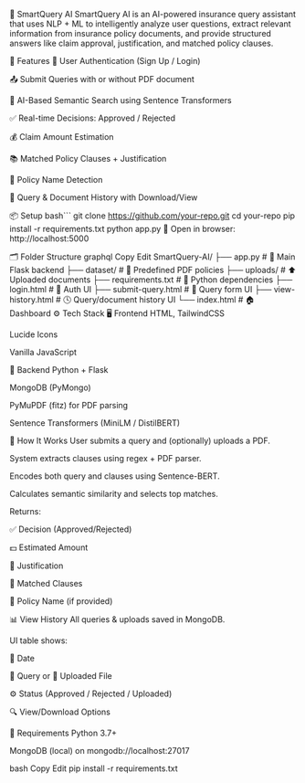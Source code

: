 🤖 SmartQuery AI
SmartQuery AI is an AI-powered insurance query assistant that uses NLP + ML to intelligently analyze user questions, extract relevant information from insurance policy documents, and provide structured answers like claim approval, justification, and matched policy clauses.

🚀 Features
🔐 User Authentication (Sign Up / Login)

📤 Submit Queries with or without PDF document

🤖 AI-Based Semantic Search using Sentence Transformers

✅ Real-time Decisions: Approved / Rejected

💰 Claim Amount Estimation

📚 Matched Policy Clauses + Justification

📜 Policy Name Detection

📂 Query & Document History with Download/View

📦 Setup
bash```
git clone https://github.com/your-repo.git
cd your-repo
pip install -r requirements.txt
python app.py
🔗 Open in browser: http://localhost:5000

🗂️ Folder Structure
graphql
Copy
Edit
SmartQuery-AI/
├── app.py                    # 🔁 Main Flask backend
├── dataset/                  # 📄 Predefined PDF policies
├── uploads/                  # ⬆️ Uploaded documents
├── requirements.txt          # 🧪 Python dependencies
├── login.html                # 🔐 Auth UI
├── submit-query.html         # 🧾 Query form UI
├── view-history.html         # 🕓 Query/document history UI
└── index.html                # 🏠 Dashboard
⚙️ Tech Stack
🖥️ Frontend
HTML, TailwindCSS

Lucide Icons

Vanilla JavaScript

🧠 Backend
Python + Flask

MongoDB (PyMongo)

PyMuPDF (fitz) for PDF parsing

Sentence Transformers (MiniLM / DistilBERT)

🧪 How It Works
User submits a query and (optionally) uploads a PDF.

System extracts clauses using regex + PDF parser.

Encodes both query and clauses using Sentence-BERT.

Calculates semantic similarity and selects top matches.

Returns:

✅ Decision (Approved/Rejected)

💵 Estimated Amount

🧾 Justification

📌 Matched Clauses

📄 Policy Name (if provided)

📊 View History
All queries & uploads saved in MongoDB.

UI table shows:

📅 Date

💬 Query or 📄 Uploaded File

⚙️ Status (Approved / Rejected / Uploaded)

🔍 View/Download Options

🧰 Requirements
Python 3.7+

MongoDB (local) on mongodb://localhost:27017

bash
Copy
Edit
pip install -r requirements.txt
